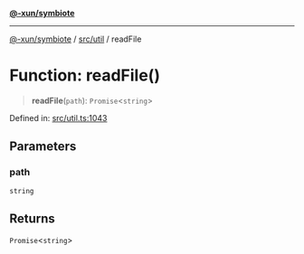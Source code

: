 [**@-xun/symbiote**](../../../README.md)

***

[@-xun/symbiote](../../../README.md) / [src/util](../README.md) / readFile

# Function: readFile()

> **readFile**(`path`): `Promise`\<`string`\>

Defined in: [src/util.ts:1043](https://github.com/Xunnamius/symbiote/blob/de44cf3f9abbc7550310bea0f718d51d9fdbe834/src/util.ts#L1043)

## Parameters

### path

`string`

## Returns

`Promise`\<`string`\>
